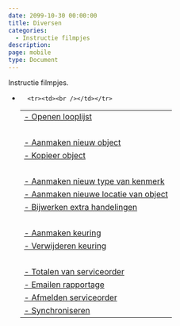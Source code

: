 ```yaml
---
date: 2099-10-30 00:00:00
title: Diversen
categories:
  - Instructie filmpjes
description:
page: mobile
type: Document
---
```


Instructie filmpjes.
- []()

    <table>
        <tr><td><a href="http://ignissoftware.nl/helpmobile20/Ignis.Android.Openen looplijst.mp4">- Openen looplijst</a></td></tr>
        <tr><td><br /></td></tr>
        <tr><td><a href="http://ignissoftware.nl/helpmobile20/Ignis.Android.Aanmaken nieuw object in looplijst.mp4">- Aanmaken nieuw object</a></td></tr>
        <tr><td><a href="http://ignissoftware.nl/helpmobile20/Ignis.Android.Kopieer object.mp4">- Kopieer object</a></td></tr>
        <tr><td><br /></td></tr>
        <tr><td><a href="http://ignissoftware.nl/helpmobile20/Ignis.Android.Aanmaken nieuwe type van kenmerk object.mp4">- Aanmaken nieuw type van kenmerk</a></td></tr>
        <tr><td><a href="http://ignissoftware.nl/helpmobile20/Ignis.Android.Aanmaken nieuwe locatie van object.mp4">- Aanmaken nieuwe locatie van object</a></td></tr>
        <tr><td><a href="http://ignissoftware.nl/helpmobile20/Ignis.Android.Bijwerken historie extra handelingen.mp4">- Bijwerken extra handelingen</a></td></tr>
        <tr><td><br /></td></tr>
        <tr><td><a href="http://ignissoftware.nl/helpmobile20/Ignis.Android.Aanmaken.keuring van object.mp4">- Aanmaken keuring</a></td></tr>
        <tr><td><a href="http://ignissoftware.nl/helpmobile20/Ignis.Android.Verwijderen van keuring.mp4">- Verwijderen keuring</a></td></tr>
        <tr><td><br /></td></tr>
        <tr><td><a href="http://ignissoftware.nl/helpmobile20/Ignis.Android.Totalen van servicebon.mp4">- Totalen van serviceorder</a></td></tr>
        <tr><td><a href="http://ignissoftware.nl/helpmobile20/Ignis.Android.Emailen rapportage.mp4">- Emailen rapportage</a></td></tr>
        <tr><td><a href="http://ignissoftware.nl/helpmobile20/Ignis.Android.Afmelden servicebon.mp4">- Afmelden serviceorder</a></td></tr>
        <tr><td><a href="http://ignissoftware.nl/helpmobile20/Ignis.Android.Synchroniseren.goed.mp4">- Synchroniseren</a></td></tr>
        
        <tr><td><br /></td></tr>
     
    </table>
